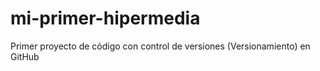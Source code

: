 # mi-primer-hipermedia
Primer proyecto de código con control de versiones (Versionamiento) en GitHub
